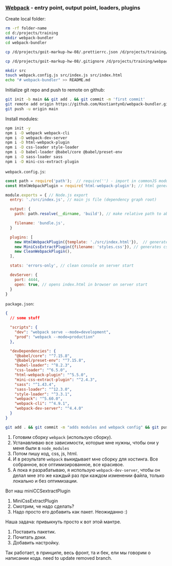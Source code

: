 ### [Webpack](https://webpack.js.org) - entry point, output point, loaders, plugins

Create local folder:

```bash
rm -rf folder-name
cd d:/projects/training
mkdir webpack-bundler
cd webpack-bundler

cp /d/projects/goit-markup-hw-08/.prettierrc.json /d/projects/training/webpack-bundler/

cp /d/projects/goit-markup-hw-08/.gitignore /d/projects/training/webpack-bundler/

mkdir src
touch webpack.config.js src/index.js src/index.html
echo "# webpack-bundler" >> README.md
```

Initialize git repo and push to remote on github:

```bash
git init -b main && git add . && git commit -m 'first commit'
git remote add origin https://github.com/KostiantynO/webpack-bundler.git
git push -u origin main
```

Install modules:

```bash
npm init -y
npm i -D webpack webpack-cli
npm i -D webpack-dev-server
npm i -D html-webpack-plugin
npm i -D css-loader style-loader
npm i -D babel-loader @babel/core @babel/preset-env
npm i -D sass-loader sass
npm i -D mini-css-extract-plugin
```

`webpack.config.js`:

```js
const path = require('path');  // require('') - import in commonJS modules for Node.js
const HtmlWebpackPlugin = require('html-webpack-plugin'); // html generator

module.exports = { // Node.js export
  entry: './src/index.js', // main js file (dependency graph root)

  output: {
    path: path.resolve(__dirname, 'build'), // make relative path to absolute path in OS. 'build' - is folder name

    filename: 'bundle.js',
  }

  plugins: [
    new HtmlWebpackPlugin({template: './src/index.html'}),  // generates html from template
    new MiniCssExtractPlugin({filename: 'styles.css'}), // generates css from js imports
    new CleanWebpackPlugin(),
  ],

  stats: 'errors-only', // clean console on server start

  devServer: {
    port: 4444,
    open: true, // opens index.html in browser on server start
  }
}
```

`package.json`:

```json
{
  // some stuff

  "scripts": {
    "dev": "webpack serve --mode=development",
    "prod": "webpack --mode=production"
  },

  "devDependencies": {
    "@babel/core": "^7.15.8",
    "@babel/preset-env": "^7.15.8",
    "babel-loader": "^8.2.3",
    "css-loader": "^6.5.0",
    "html-webpack-plugin": "^5.5.0",
    "mini-css-extract-plugin": "^2.4.3",
    "sass": "^1.43.4",
    "sass-loader": "^12.3.0",
    "style-loader": "^3.3.1",
    "webpack": "^5.60.0",
    "webpack-cli": "^4.9.1",
    "webpack-dev-server": "^4.4.0"
  }
}
```

```bash
git add . && git commit -m "adds modules and webpack config" && git push
```

1. Готовим сборку `webpack` (использую сборку).
2. Устанавливаю все зависимости, которые мне нужны, чтобы они у меня были в
   `node_modules`
3. Потом пишу код, css, js, html.
4. И в результате `webpack` выкидывает мне сборку для хостинга. Все собранное,
   все оптимизированное, все красивое.
5. А пока я разрабатываю, я использую `webpack-dev-server`, чтобы он делал мне
   это же каждый раз при каждом изменении файла, только локально и без
   оптимизации.

Вот наш miniCCSextractPlugin

1. MiniCssExtractPlugin
2. Смотрим, че надо сделать?
3. Надо просто его добавить как пакет. Неожиданно :)

Наша задача: привыкнуть просто к вот этой мантре.

1. Поставить пакетик.
2. Почитать доки.
3. Добавить настройку.

Так работает, в принципе, весь фронт, та и бек, ели мы говорим о написании кода.
need to update removed branch.

